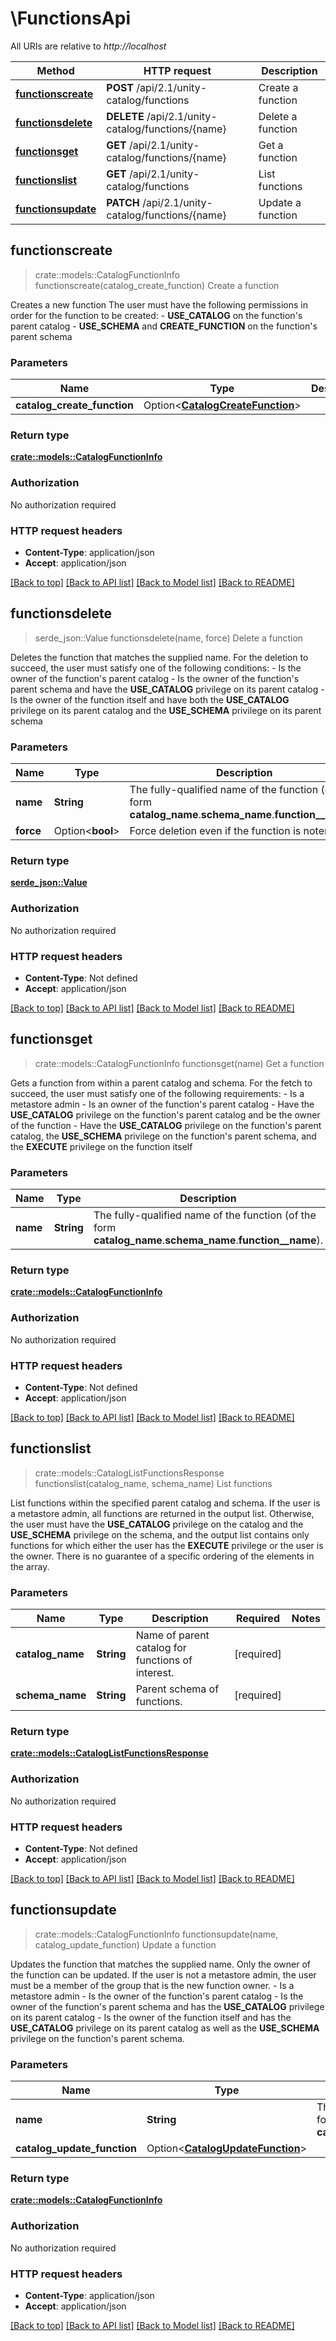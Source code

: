 # \FunctionsApi

All URIs are relative to *http://localhost*

Method | HTTP request | Description
------------- | ------------- | -------------
[**functionscreate**](FunctionsApi.md#functionscreate) | **POST** /api/2.1/unity-catalog/functions | Create a function
[**functionsdelete**](FunctionsApi.md#functionsdelete) | **DELETE** /api/2.1/unity-catalog/functions/{name} | Delete a function
[**functionsget**](FunctionsApi.md#functionsget) | **GET** /api/2.1/unity-catalog/functions/{name} | Get a function
[**functionslist**](FunctionsApi.md#functionslist) | **GET** /api/2.1/unity-catalog/functions | List functions
[**functionsupdate**](FunctionsApi.md#functionsupdate) | **PATCH** /api/2.1/unity-catalog/functions/{name} | Update a function



## functionscreate

> crate::models::CatalogFunctionInfo functionscreate(catalog_create_function)
Create a function

Creates a new function  The user must have the following permissions in order for the function to be created: - **USE_CATALOG** on the function's parent catalog - **USE_SCHEMA** and **CREATE_FUNCTION** on the function's parent schema 

### Parameters


Name | Type | Description  | Required | Notes
------------- | ------------- | ------------- | ------------- | -------------
**catalog_create_function** | Option<[**CatalogCreateFunction**](CatalogCreateFunction.md)> |  |  |

### Return type

[**crate::models::CatalogFunctionInfo**](CatalogFunctionInfo.md)

### Authorization

No authorization required

### HTTP request headers

- **Content-Type**: application/json
- **Accept**: application/json

[[Back to top]](#) [[Back to API list]](../README.md#documentation-for-api-endpoints) [[Back to Model list]](../README.md#documentation-for-models) [[Back to README]](../README.md)


## functionsdelete

> serde_json::Value functionsdelete(name, force)
Delete a function

Deletes the function that matches the supplied name. For the deletion to succeed, the user must satisfy one of the following conditions: - Is the owner of the function's parent catalog - Is the owner of the function's parent schema and have the **USE_CATALOG** privilege on its parent catalog - Is the owner of the function itself and have both the **USE_CATALOG** privilege on its parent catalog and the **USE_SCHEMA** privilege on its parent schema 

### Parameters


Name | Type | Description  | Required | Notes
------------- | ------------- | ------------- | ------------- | -------------
**name** | **String** | The fully-qualified name of the function (of the form __catalog_name__.__schema_name__.__function__name__). | [required] |
**force** | Option<**bool**> | Force deletion even if the function is notempty. |  |

### Return type

[**serde_json::Value**](serde_json::Value.md)

### Authorization

No authorization required

### HTTP request headers

- **Content-Type**: Not defined
- **Accept**: application/json

[[Back to top]](#) [[Back to API list]](../README.md#documentation-for-api-endpoints) [[Back to Model list]](../README.md#documentation-for-models) [[Back to README]](../README.md)


## functionsget

> crate::models::CatalogFunctionInfo functionsget(name)
Get a function

Gets a function from within a parent catalog and schema. For the fetch to succeed, the user must satisfy one of the following requirements: - Is a metastore admin - Is an owner of the function's parent catalog - Have the **USE_CATALOG** privilege on the function's parent catalog and be the owner of the function - Have the **USE_CATALOG** privilege on the function's parent catalog, the **USE_SCHEMA** privilege on the function's parent schema, and the **EXECUTE** privilege on the function itself 

### Parameters


Name | Type | Description  | Required | Notes
------------- | ------------- | ------------- | ------------- | -------------
**name** | **String** | The fully-qualified name of the function (of the form __catalog_name__.__schema_name__.__function__name__). | [required] |

### Return type

[**crate::models::CatalogFunctionInfo**](CatalogFunctionInfo.md)

### Authorization

No authorization required

### HTTP request headers

- **Content-Type**: Not defined
- **Accept**: application/json

[[Back to top]](#) [[Back to API list]](../README.md#documentation-for-api-endpoints) [[Back to Model list]](../README.md#documentation-for-models) [[Back to README]](../README.md)


## functionslist

> crate::models::CatalogListFunctionsResponse functionslist(catalog_name, schema_name)
List functions

List functions within the specified parent catalog and schema. If the user is a metastore admin, all functions are returned in the output list. Otherwise, the user must have the **USE_CATALOG** privilege on the catalog and the **USE_SCHEMA** privilege on the schema, and the output list contains only functions for which either the user has the **EXECUTE** privilege or the user is the owner. There is no guarantee of a specific ordering of the elements in the array. 

### Parameters


Name | Type | Description  | Required | Notes
------------- | ------------- | ------------- | ------------- | -------------
**catalog_name** | **String** | Name of parent catalog for functions of interest. | [required] |
**schema_name** | **String** | Parent schema of functions. | [required] |

### Return type

[**crate::models::CatalogListFunctionsResponse**](CatalogListFunctionsResponse.md)

### Authorization

No authorization required

### HTTP request headers

- **Content-Type**: Not defined
- **Accept**: application/json

[[Back to top]](#) [[Back to API list]](../README.md#documentation-for-api-endpoints) [[Back to Model list]](../README.md#documentation-for-models) [[Back to README]](../README.md)


## functionsupdate

> crate::models::CatalogFunctionInfo functionsupdate(name, catalog_update_function)
Update a function

Updates the function that matches the supplied name. Only the owner of the function can be updated. If the user is not a metastore admin, the user must be a member of the group that is the new function owner. - Is a metastore admin - Is the owner of the function's parent catalog - Is the owner of the function's parent schema and has the **USE_CATALOG** privilege on its parent catalog - Is the owner of the function itself and has the **USE_CATALOG** privilege on its parent catalog as well as the **USE_SCHEMA** privilege on the function's parent schema. 

### Parameters


Name | Type | Description  | Required | Notes
------------- | ------------- | ------------- | ------------- | -------------
**name** | **String** | The fully-qualified name of the function (of the form __catalog_name__.__schema_name__.__function__name__). | [required] |
**catalog_update_function** | Option<[**CatalogUpdateFunction**](CatalogUpdateFunction.md)> |  |  |

### Return type

[**crate::models::CatalogFunctionInfo**](CatalogFunctionInfo.md)

### Authorization

No authorization required

### HTTP request headers

- **Content-Type**: application/json
- **Accept**: application/json

[[Back to top]](#) [[Back to API list]](../README.md#documentation-for-api-endpoints) [[Back to Model list]](../README.md#documentation-for-models) [[Back to README]](../README.md)

